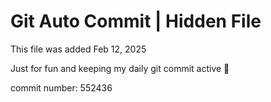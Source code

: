 # Git Auto Commit | Hidden File

This file was added Feb 12, 2025

Just for fun and keeping my daily git commit active 🤪

commit number: 552436
